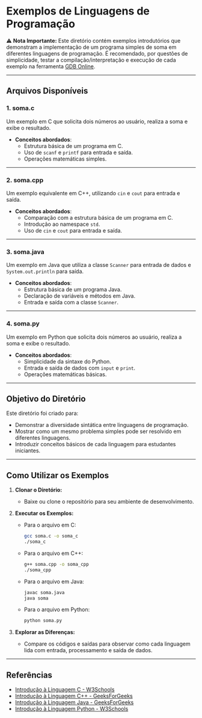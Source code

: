# Exemplos de Linguagens de Programação

⚠️ **Nota Importante:** Este diretório contém exemplos introdutórios que demonstram a implementação de um programa simples de soma em diferentes linguagens de programação. É recomendado, por questões de simplicidade, testar a compilação/interpretação e execução de cada exemplo na ferramenta [GDB Online](https://www.onlinegdb.com/).

---

## Arquivos Disponíveis

### 1. **soma.c**
Um exemplo em C que solicita dois números ao usuário, realiza a soma e exibe o resultado.

- **Conceitos abordados**:
  - Estrutura básica de um programa em C.
  - Uso de `scanf` e `printf` para entrada e saída.
  - Operações matemáticas simples.

---

### 2. **soma.cpp**
Um exemplo equivalente em C++, utilizando `cin` e `cout` para entrada e saída.

- **Conceitos abordados**:
  - Comparação com a estrutura básica de um programa em C.
  - Introdução ao namespace `std`.
  - Uso de `cin` e `cout` para entrada e saída.

---

### 3. **soma.java**
Um exemplo em Java que utiliza a classe `Scanner` para entrada de dados e `System.out.println` para saída.

- **Conceitos abordados**:
  - Estrutura básica de um programa Java.
  - Declaração de variáveis e métodos em Java.
  - Entrada e saída com a classe `Scanner`.

---

### 4. **soma.py**
Um exemplo em Python que solicita dois números ao usuário, realiza a soma e exibe o resultado.

- **Conceitos abordados**:
  - Simplicidade da sintaxe do Python.
  - Entrada e saída de dados com `input` e `print`.
  - Operações matemáticas básicas.

---

## Objetivo do Diretório

Este diretório foi criado para:

- Demonstrar a diversidade sintática entre linguagens de programação.
- Mostrar como um mesmo problema simples pode ser resolvido em diferentes linguagens.
- Introduzir conceitos básicos de cada linguagem para estudantes iniciantes.

---

## Como Utilizar os Exemplos

1. **Clonar o Diretório:**
   - Baixe ou clone o repositório para seu ambiente de desenvolvimento.

2. **Executar os Exemplos:**

   - Para o arquivo em C:
     ```bash
     gcc soma.c -o soma_c
     ./soma_c
     ```

   - Para o arquivo em C++:
     ```bash
     g++ soma.cpp -o soma_cpp
     ./soma_cpp
     ```

   - Para o arquivo em Java:
     ```bash
     javac soma.java
     java soma
     ```

   - Para o arquivo em Python:
     ```bash
     python soma.py
     ```

3. **Explorar as Diferenças:**
   - Compare os códigos e saídas para observar como cada linguagem lida com entrada, processamento e saída de dados.

---

## Referências

- [Introdução à Linguagem C - W3Schools](https://www.w3schools.com/c/)
- [Introdução à Linguagem C++ - GeeksForGeeks](https://www.geeksforgeeks.org/c-plus-plus/)
- [Introdução à Linguagem Java - GeeksForGeeks](https://www.geeksforgeeks.org/java/)
- [Introdução à Linguagem Python - W3Schools](https://www.w3schools.com/python/)
